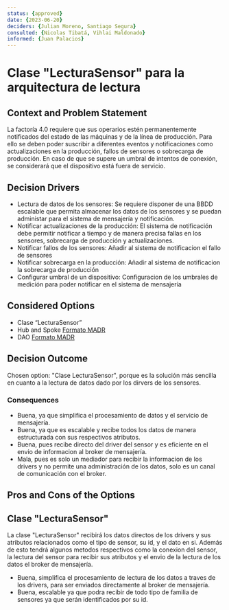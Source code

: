 ```yaml
---
status: {approved}
date: {2023-06-20}
deciders: {Julian Moreno, Santiago Segura}
consulted: {Nicolas Tibatá, Vihlai Maldonado}
informed: {Juan Palacios}
---
```


# Clase "LecturaSensor" para la arquitectura de lectura

## Context and Problem Statement
La factoría 4.0 requiere que sus operarios estén permanentemente notificados del estado de las máquinas y de la línea de producción. Para ello se deben poder suscribir a diferentes eventos y notificaciones como actualizaciones en la producción, fallos de sensores o sobrecarga de producción. En caso de que se supere un umbral de intentos de conexión, se considerará que el dispositivo está fuera de servicio.

<!-- This is an optional element. Feel free to remove. -->
## Decision Drivers

* Lectura de datos de los sensores: Se requiere disponer de una BBDD escalable que permita almacenar los datos de los sensores y se puedan administar para el sistema de mensajería y notificación.
* Notificar actualizaciones de la producción: El sistema de notificación debe permitir notificar a tiempo y de manera precisa fallas en los sensores, sobrecarga de producción y actualizaciones.
* Notificar fallos de los sensores: Añadir al sistema de notificacion el fallo de sensores 
* Notificar sobrecarga en la producción: Añadir al sistema de notificacion la sobrecarga de producción
* Configurar umbral de un dispositivo: Configuracion de los umbrales de medición para poder notificar en el sistema de mensajería


## Considered Options
* Clase “LecturaSensor” 
* Hub and Spoke [Formato MADR](MADR_2_2_2.md)
* DAO [Formato MADR](MADR_2_2_3.md)

## Decision Outcome
Chosen option: "Clase LecturaSensor", porque es la solución más sencilla en cuanto a la lectura de datos dado por los dirvers de los sensores.

### Consequences 
* Buena, ya que simplifica el procesamiento de datos y el servicio de mensajería.
* Buena, ya que es escalable y recibe todos los datos de manera estructurada con sus respectivos atributos.
* Buena, pues recibe directo del driver del sensor y es eficiente en el envio de informacion al broker de mensajería.
* Mala, pues es solo un mediador para recibir la informacion de los drivers y no permite una administración de los datos, solo es un canal de comunicación con el broker.


## Pros and Cons of the Options

## Clase "LecturaSensor"

La clase "LecturaSensor" recibirá los datos directos de los drivers y sus atributos relacionados como el tipo de sensor, su id, y el dato en si. Además de esto tendrá algunos metodos respectivos como la conexion del sensor, la lectura del sensor para recibir sus atributos y el envio de la lectura de los datos el broker de mensajería.

* Buena, simplifica el procesamiento de lectura de los datos a traves de los drivers, para ser enviados directamente al broker de mensajería.
* Buena, escalable ya que podra recibir de todo tipo de familia de sensores ya que serán identificados por su id.
